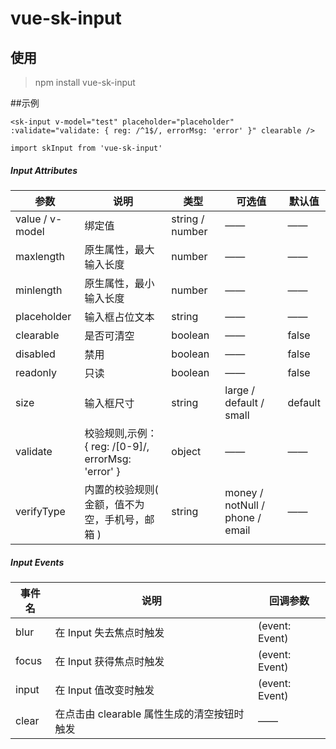 # vue-sk-input

## 使用


> npm install vue-sk-input

##示例
```
<sk-input v-model="test" placeholder="placeholder" :validate="validate: { reg: /^1$/, errorMsg: 'error' }" clearable />

import skInput from 'vue-sk-input'
```

##### Input Attributes
|  参数   | 说明  |  类型   | 可选值  | 默认值  |
|  ----  | ----  | ----  | ----  | ----  |
| value / v-model | 绑定值 | string / number | —— | —— |
| maxlength | 原生属性，最大输入长度 | number | —— | —— |
| minlength | 原生属性，最小输入长度 | number | —— | —— |
| placeholder | 输入框占位文本 | string | —— | —— |
| clearable | 是否可清空 | boolean | —— | false |
| disabled | 禁用 | boolean | —— | false |
| readonly | 只读 | boolean | —— | false |
| size | 输入框尺寸 | string | large / default / small  | default |
| validate | 校验规则,示例： { reg: /[0-9]/, errorMsg: 'error' } | object | —— | —— |
| verifyType | 内置的校验规则( 金额，值不为空，手机号，邮箱 ) | string | money / notNull / phone / email | —— |

##### Input Events
|  事件名   | 说明  |  回调参数  |
|  ----  | ----  | ---- |
| blur | 在 Input 失去焦点时触发 | (event: Event) |
| focus | 在 Input 获得焦点时触发 | (event: Event) |
| input | 在 Input 值改变时触发 | (event: Event) |
| clear | 在点击由 clearable 属性生成的清空按钮时触发 | —— |

